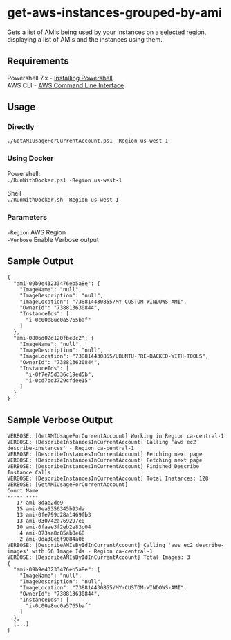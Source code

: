 # get-aws-instances-grouped-by-ami

Gets a list of AMIs being used by your instances on a selected region, displaying a list of AMIs and the instances using them.

## Requirements
Powershell 7.x - [Installing Powershell](https://learn.microsoft.com/en-us/powershell/scripting/install/installing-powershell?view=powershell-7.4) <br> 
AWS CLI - [AWS Command Line Interface](https://aws.amazon.com/cli/) 

## Usage
### Directly
`./GetAMIUsageForCurrentAccount.ps1 -Region us-west-1`

### Using Docker
Powershell:<br>
`./RunWithDocker.ps1 -Region us-west-1`

Shell<br>
`./RunWithDocker.sh -Region us-west-1`

### Parameters
`-Region` AWS Region <br>
`-Verbose` Enable Verbose output 

## Sample Output
```
{
  "ami-09b9e43233476eb5a8e": {
    "ImageName": "null",
    "ImageDescription": "null",
    "ImageLocation": "738814430855/MY-CUSTOM-WINDOWS-AMI",
    "OwnerId": "738813630844",
    "InstanceIds": [
      "i-0c00e8uc0a5765baf"
    ]
  }, 
  "ami-0806d02d120fbe8c2": {
    "ImageName": "null",
    "ImageDescription": "null",
    "ImageLocation": "738814430855/UBUNTU-PRE-BACKED-WITH-TOOLS",
    "OwnerId": "738813630844",
    "InstanceIds": [
      "i-0f7e75d336c19ed5b",
      "i-0cd7bd3729cfdee15"
    ]
  }
}
```

## Sample Verbose Output
```
VERBOSE: [GetAMIUsageForCurrentAccount] Working in Region ca-central-1
VERBOSE: [DescribeInstancesInCurrentAccount] Calling 'aws ec2 describe-instances' - Region ca-central-1
VERBOSE: [DescribeInstancesInCurrentAccount] Fetching next page
VERBOSE: [DescribeInstancesInCurrentAccount] Fetching next page
VERBOSE: [DescribeInstancesInCurrentAccount] Finished Describe Instance Calls
VERBOSE: [DescribeInstancesInCurrentAccount] Total Instances: 128
VERBOSE: [GetAMIUsageForCurrentAccount]
Count Name
----- ----
   17 ami-8dae2de9
   15 ami-0ea5356345b93da
   13 ami-0fe799d28a1469fb3
   13 ami-030742a769297e0
   10 ami-0faae3f2eb2e83c04
    4 ami-073aa8c85ab0e68
    2 ami-0da38e6f9084a0b
VERBOSE: [DescribeAMIsByIdInCurrentAccount] Calling 'aws ec2 describe-images' with 56 Image Ids - Region ca-central-1
VERBOSE: [DescribeAMIsByIdInCurrentAccount] Total Images: 3
{
  "ami-09b9e43233476eb5a8e": {
    "ImageName": "null",
    "ImageDescription": "null",
    "ImageLocation": "738814430855/MY-CUSTOM-WINDOWS-AMI",
    "OwnerId": "738813630844",
    "InstanceIds": [
      "i-0c00e8uc0a5765baf"
    ]
  }, 
  [...]
}
``` 